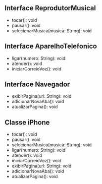Interface ReprodutorMusical
---------------------------
+ tocar(): void
+ pausar(): void
+ selecionarMusica(musica: String): void

Interface AparelhoTelefonico
----------------------------
+ ligar(numero: String): void
+ atender(): void
+ iniciarCorreioVoz(): void

Interface Navegador
---------------------------
+ exibirPagina(url: String): void
+ adicionarNovaAba(): void
+ atualizarPagina(): void

Classe iPhone
-------------
+ tocar(): void
+ pausar(): void
+ selecionarMusica(musica: String): void
+ ligar(numero: String): void
+ atender(): void
+ iniciarCorreioVoz(): void
+ exibirPagina(url: String): void
+ adicionarNovaAba(): void
+ atualizarPagina(): void
